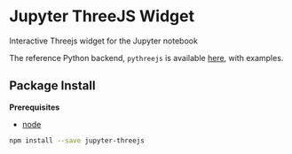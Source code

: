 Jupyter ThreeJS Widget
======================

Interactive Threejs widget for the Jupyter notebook

The reference Python backend, `pythreejs` is available
[here](https://github.com/jupyter-widgets/pythreejs), with examples.

Package Install
---------------

**Prerequisites**
- [node](http://nodejs.org/)

```bash
npm install --save jupyter-threejs
```
